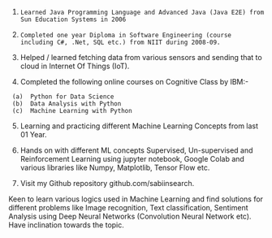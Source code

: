 1.     Learned Java Programming Language and Advanced Java (Java E2E) from Sun Education Systems in 2006

2.     Completed one year Diploma in Software Engineering (course including C#, .Net, SQL etc.) from NIIT during 2008-09.

3.    Helped / learned fetching data from various sensors and sending that to cloud in Internet Of Things (IoT).

4.    Completed the following online courses on Cognitive Class by IBM:-

     (a)  Python for Data Science
     (b)  Data Analysis with Python
     (c)  Machine Learning with Python

5.    Learning and practicing different Machine Learning Concepts from last 01 Year.

6.    Hands on with different ML concepts Supervised, Un-supervised and Reinforcement Learning using jupyter notebook,  Google Colab and various libraries like Numpy, Matplotlib, Tensor Flow etc.

7.    Visit my Github repository  github.com/sabiinsearch.

Keen to learn various logics used in Machine Learning and find solutions for different problems like Image recognition, Text classification, Sentiment Analysis using Deep Neural Networks (Convolution Neural Network etc). Have inclination towards the topic.
